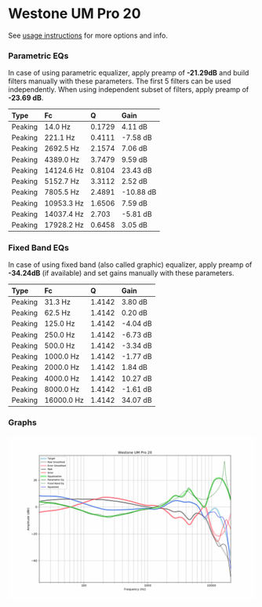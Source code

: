 # Westone UM Pro 20
See [usage instructions](https://github.com/jaakkopasanen/AutoEq#usage) for more options and info.

### Parametric EQs
In case of using parametric equalizer, apply preamp of **-21.29dB** and build filters manually
with these parameters. The first 5 filters can be used independently.
When using independent subset of filters, apply preamp of **-23.69 dB**.

| Type    | Fc         |      Q | Gain      |
|:--------|:-----------|:-------|:----------|
| Peaking | 14.0 Hz    | 0.1729 | 4.11 dB   |
| Peaking | 221.1 Hz   | 0.4111 | -7.58 dB  |
| Peaking | 2692.5 Hz  | 2.1574 | 7.06 dB   |
| Peaking | 4389.0 Hz  | 3.7479 | 9.59 dB   |
| Peaking | 14124.6 Hz | 0.8104 | 23.43 dB  |
| Peaking | 5152.7 Hz  | 3.3112 | 2.52 dB   |
| Peaking | 7805.5 Hz  | 2.4891 | -10.88 dB |
| Peaking | 10953.3 Hz | 1.6506 | 7.59 dB   |
| Peaking | 14037.4 Hz | 2.703  | -5.81 dB  |
| Peaking | 17928.2 Hz | 0.6458 | 3.05 dB   |

### Fixed Band EQs
In case of using fixed band (also called graphic) equalizer, apply preamp of **-34.24dB**
(if available) and set gains manually with these parameters.

| Type    | Fc         |      Q | Gain     |
|:--------|:-----------|:-------|:---------|
| Peaking | 31.3 Hz    | 1.4142 | 3.80 dB  |
| Peaking | 62.5 Hz    | 1.4142 | 0.20 dB  |
| Peaking | 125.0 Hz   | 1.4142 | -4.04 dB |
| Peaking | 250.0 Hz   | 1.4142 | -6.73 dB |
| Peaking | 500.0 Hz   | 1.4142 | -3.34 dB |
| Peaking | 1000.0 Hz  | 1.4142 | -1.77 dB |
| Peaking | 2000.0 Hz  | 1.4142 | 1.84 dB  |
| Peaking | 4000.0 Hz  | 1.4142 | 10.27 dB |
| Peaking | 8000.0 Hz  | 1.4142 | -1.61 dB |
| Peaking | 16000.0 Hz | 1.4142 | 34.07 dB |

### Graphs
![](./Westone%20UM%20Pro%2020.png)